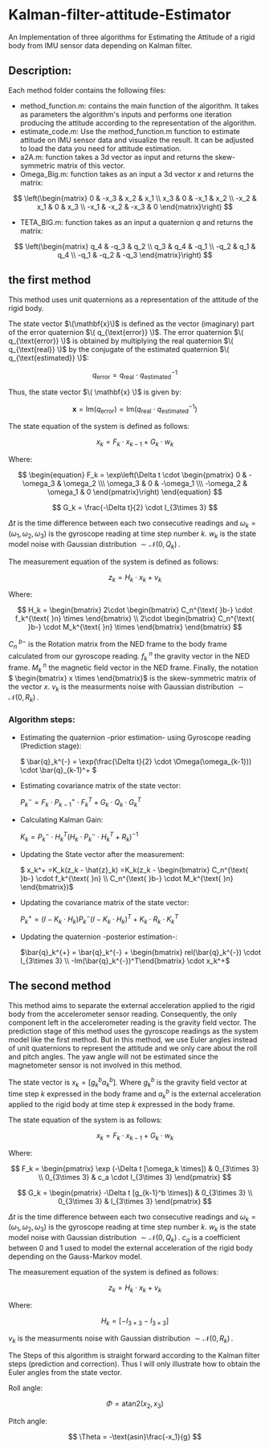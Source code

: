 # Kalman-filter-attitude-Estimator
An Implementation of three algorithms for Estimating the Attitude of a rigid body from IMU sensor data depending on Kalman filter.

## Description:
Each method folder contains the following files:
- method_function.m: contains the main function of the algorithm. It takes as parameters the algorithm's inputs and performs one iteration producing the attitude according to the representation of the algorithm.
- estimate_code.m: Use the method_function.m function to estimate attitude on IMU sensor data and visualize the result. It can be adjusted to load the data you need for attitude estimation.
- a2A.m: function takes a 3d vector as input and returns the skew-symmetric matrix of this vector.
- Omega_Big.m: function takes as an input a 3d vector $`x`$ and returns the matrix:


$$
  \left(\begin{matrix}
  0 & -x_3 & x_2 & x_1 \\
  x_3 & 0 & -x_1 & x_2 \\
  -x_2 & x_1 & 0 & x_3 \\
  -x_1 & -x_2 & -x_3 & 0
  \end{matrix}\right)
$$

- TETA_BIG.m: function takes as an input a quaternion $`q`$ and returns the matrix:

$$
  \left(\begin{matrix}
  q_4 & -q_3 & q_2  \\
  q_3 & q_4 & -q_1  \\
  -q_2 & q_1 & q_4  \\
  -q_1 & -q_2 & -q_3 
  \end{matrix}\right)
$$

## the first method
This method uses unit quaternions as a representation of the attitude of the rigid body. 

The state vector $\(\mathbf{x}\)$ is defined as the vector (imaginary) part of the error quaternion $\( q_{\text{error}} \)$. The error quaternion $\( q_{\text{error}} \)$ is obtained by multiplying the real quaternion $\( q_{\text{real}} \)$ by the conjugate of the estimated quaternion $\( q_{\text{estimated}} \)$:

$$q_{\text{error}} = q_{\text{real}} \cdot q_{\text{estimated}}^{-1}$$

Thus, the state vector $\( \mathbf{x} \)$ is given by:

$$\mathbf{x} = \text{Im}(q_{\text{error}}) = \text{Im}(q_{\text{real}} \cdot q_{\text{estimated}}^{-1})$$

The state equation of the system is defined as follows:

$$x_k = F_k \cdot x_{k-1} + G_{k} \cdot w_k$$

Where:

$$
\begin{equation}
F_k = \exp\left(\Delta t \cdot \begin{pmatrix}
0 & -\omega_3 & \omega_2 \\\
\omega_3 & 0 & -\omega_1 \\\
-\omega_2 & \omega_1 & 0
\end{pmatrix}\right)
\end{equation}
$$


$$ G_k = \frac{-\Delta t}{2} \cdot I_{3\times 3}
$$

$` \Delta t`$ is the time difference between each two consecutive readings and $` \omega_k =(\omega_1,\omega_2,\omega_3)`$ is the gyroscope reading at time step number $k$. $` w_k`$ is the state model noise with Gaussian distribution $`\sim \mathcal{N}(0,\,Q_k)\,`$.

The measurement equation of the system is defined as follows:

$$
z_k = H_k \cdot x_k + v_k
$$

Where:

$$
H_k = \begin{bmatrix}
2\cdot \begin{bmatrix} C_n^{\text{ }b-} \cdot f_k^{\text{ }n} \times \end{bmatrix} \\
2\cdot \begin{bmatrix} C_n^{\text{ }b-} \cdot M_k^{\text{ }n} \times \end{bmatrix}
\end{bmatrix}
$$

$`C_n^{\text{ }b-}`$ is the Rotation matrix from the NED frame to the body frame calculated from our gyroscope reading. $`f_k^{\text{ }n}`$ the gravity vector in the NED frame. $`M_k^{\text{ }n}`$ the magnetic field vector in the NED frame. Finally, the notation $` \begin{bmatrix} x \times \end{bmatrix}`$ is the skew-symmetric matrix of the vector $`x`$. $`v_k`$ is the measurments noise with Gaussian distribution $`\sim \mathcal{N}(0,\,R_k)\,`$.

### Algorithm steps:

- Estimating the quaternion -prior estimation- using Gyroscope reading (Prediction stage):

  $`
 \bar{q}_k^{-} = \exp(\frac{\Delta t}{2} \cdot \Omega(\omega_{k-1})) \cdot \bar{q}_{k-1}^+
 `$


 

- Estimating covariance matrix of the state vector:

  $` P_k^{-} = F_{k}\cdot P_{k-1}^+ \cdot F_{k}^T + G_k \cdot Q_k \cdot G_k^T `$

- Calculating Kalman Gain:

  $` K_k = P_k^-\cdot H_k^T(H_k \cdot P_k^-\cdot H_k^T + R_k )^{-1} `$

- Updating the State vector after the measurement:

  $` x_k^+ =K_k(z_k - \hat{z}_k) =K_k(z_k - \begin{bmatrix}
  C_n^{\text{ }b-} \cdot f_k^{\text{ }n} \\
    C_n^{\text{ }b-} \cdot M_k^{\text{ }n}
\end{bmatrix})`$

- Updating the covariance matrix of the state vector:

  $` P_k^+ = (I - K_k\cdot H_k)P_k^- (I - K_k\cdot H_k)^T + K_k\cdot R_k \cdot K_k^T `$

- Updating the quaternion -posterior estimation-:
  
  $`\bar{q}_k^{+} = \bar{q}_k^{-} + \begin{bmatrix} rel(\bar{q}_k^{-}) \cdot I_{3\times 3} \\ -Im(\bar{q}_k^{-})^T\end{bmatrix} \cdot x_k^+`$

## The second method
This method aims to separate the external acceleration applied to the rigid body from the accelerometer sensor reading. Consequently, the only component left in the accelerometer reading is the gravity field vector. The prediction stage of this method uses the gyroscope readings as the system model like the first method. But in this method, we use Euler angles instead of unit quaternions to represent the attitude and we only care about the roll and pitch angles. The yaw angle will not be estimated since the magnetometer sensor is not involved in this method.

The state vector is $`x_k = [g_k^b a_k^b]`$. Where $`g_k^b`$ is the gravity field vector at time step $`k`$ expressed in the body frame and $`a_k^b`$ is the external acceleration applied to the rigid body at time step $`k`$ expressed in the body frame. 

The state equation of the system is as follows:

$$
x_k = F_k \cdot x_{k-1} + G_k \cdot w_k
$$

Where:

$$
F_k = \begin{pmatrix} 
\exp (-\Delta t [\omega_k \times]) & 0_{3\times 3} \\
0_{3\times 3} & c_a \cdot I_{3\times 3} 
\end{pmatrix}
$$

$$
G_k = \begin{pmatrix} 
 -\Delta t [g_{k-1}^b \times]) & 0_{3\times 3} \\
0_{3\times 3} &  I_{3\times 3} 
\end{pmatrix}
$$

$` \Delta t`$ is the time difference between each two consecutive readings and $` \omega_k =(\omega_1,\omega_2,\omega_3)`$ is the gyroscope reading at time step number $k$. $` w_k`$ is the state model noise with Gaussian distribution $`\sim \mathcal{N}(0,\,Q_k)\,`$. $`c_a`$ is a coefficient between 0 and 1 used to model the external acceleration of the rigid body depending on the Gauss-Markov model.

The measurement equation of the system is defined as follows:

$$
z_k = H_k \cdot x_k + v_k
$$

Where:

$$
H_k = [-I_{3 \times 3} -I_{3 \times 3}]
$$

$`v_k`$ is the measurments noise with Gaussian distribution $`\sim \mathcal{N}(0,\,R_k)\,`$.

The Steps of this algorithm is straight forward according to the Kalman filter steps (prediction and correction). Thus I will only illustrate how to obtain the Euler angles from the state vector.

Roll angle:


$$
\Phi = \text{atan2}(x{_2},x{_3})
$$

Pitch angle:


$$
\Theta = -\text{asin}\frac{-x_1}{g}
$$

